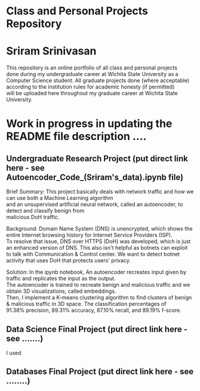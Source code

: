 # Class and Personal Projects Repository
# Sriram Srinivasan

This repository is an online portfolio of all class and personal projects <br>
done during my undergraduate career at Wichita State University as a <br>
Computer Science student. All graduate projects done (where acceptable) <br>
according to the institution rules for academic honesty (if permitted) <br>
will be uploaded here throughout my graduate career at Wichita State University.


# Work in progress in updating the README file description ....

## Undergraduate Research Project (put direct link here - see Autoencoder_Code_(Sriram's_data).ipynb file)
Brief Summary: This project basically deals with network traffic and how we can use both a Machine Learning algorithm <br>
and an unsupervised artificial neural network, called an autoencoder, to detect and classify benign from <br>
malicious DoH traffic.

Background: Domain Name System (DNS) is unencrypted, which shows the entire Internet browsing history for Internet Service Providers (ISP). <br>
To resolve that issue, DNS over HTTPS (DoH) was developed, which is just an enhanced version of DNS. This also isn't helpful as botnets can exploit <br>
to talk with Communication & Control center. We want to detect botnet activity that uses DoH that protects users' privacy.


Solution: In the ipynb notebook, An autoencoder recreates input given by traffic and replicates the input as the output. <br>
The autoencoder is trained to recreate benign and malicious traffic and we obtain 3D visualizations, called embeddings. <br>
Then, I implement a K-means clustering algorithm to find clusters of benign & malicious traffic in 3D space. The classification percentages of <br>
91.38% precision, 89.31% accuracy, 87.10% recall, and 89.19% f-score.

## Data Science Final Project (put direct link here - see .......)
I used 


## Databases Final Project (put direct link here - see ........)


